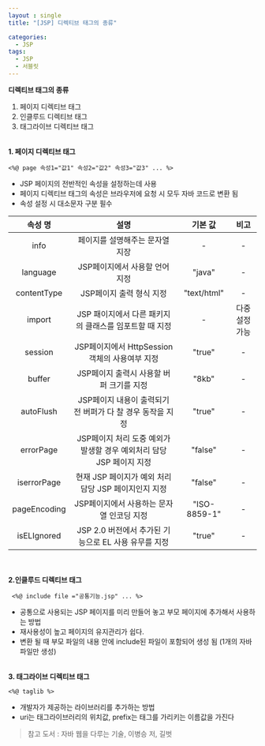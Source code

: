```yaml
---
layout : single
title: "[JSP] 디렉티브 태그의 종류"

categories:
  - JSP
tags:
  - JSP
  - 서블릿
---
```


**디렉티브 태그의 종류**
1. 페이지 디렉티브 태그
2. 인클루드 디렉티브 태그
3. 태그라이브 디렉티브 태그
<br/><br/>

**1. 페이지 디렉티브 태그**
 
 ~~~
 <%@ page 속성1="값1" 속성2="값2" 속성3="값3" ... %>
 ~~~
   
   - JSP 페이지의 전반적인 속성을 설정하는데 사용
   - 페이지 디렉티브 태그의 속성은 브라우저에 요청 시 모두 자바 코드로 변환 됨
   - 속성 설정 시 대소문자 구분 필수

|속성 명|설명|기본 값|비고|
|:---:|:---:|:---:|:---:|
|info|페이지를 설명해주는 문자열 지장| - | - |
|language|JSP페이지에서 사용할 언어 지정|"java"| - |
|contentType|JSP페이지 출력 형식 지정|"text/html"| - |
|import|JSP 패이지에서 다른 패키지의 클래스를 임포트할 때 지정| - | 다중 설정 가능 |
|session|JSP페이지에서 HttpSession 객체의 사용여부 지정|"true"| - |
|buffer|JSP페이지 출력시 사용할 버퍼 크기를 지정|"8kb"| - |
|autoFlush|JSP페이지 내용이 출력되기 전 버퍼가 다 찰 경우 동작을 지정|"true"| - |
|errorPage|JSP페이지 처리 도중 예외가 발생할 경우 예외처리 담당 JSP 페이지 지정| "false" | - |
|iserrorPage|현재 JSP 페이지가 예외 처리 담당 JSP 페이지인지 지정|"false"| - |
|pageEncoding|JSP페이지에서 사용하는 문자열 인코딩 지정|"ISO-8859-1"| - |
|isELIgnored|JSP 2.0 버전에서 추가된 기능으로 EL 사용 유무를 지정|"true"| - |

<br/><br/> 
**2.인클루드 디렉티브 태그**

~~~
 <%@ include file ="공통기능.jsp" ... %>
~~~
   - 공통으로 사용되는 JSP 페이지를 미리 만들어 놓고 부모 페이지에 추가해서 사용하는 방법
   - 재사용성이 높고 페이지의 유지관리가 쉽다.
   - 변환 될 때 부모 파일의 내용 안에 include된 파일이 포함되어 생성 됨 (1개의 자바파일만 생성)
<br/><br/> 
   
**3. 태그라이브 디렉티브 태그**
 
 ~~~
 <%@ taglib %>
 ~~~
   - 개발자가 제공하는 라이브러리를 추가하는 방법
   - uri는 태그라이브러리의 위치값, prefix는 태그를 가리키는 이름값을 가진다
 
> 참고 도서 : 자바 웹을 다루는 기술, 이병승 저, 길벗 
